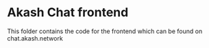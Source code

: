 # Akash Chat frontend

This folder contains the code for the frontend which can be found on chat.akash.network